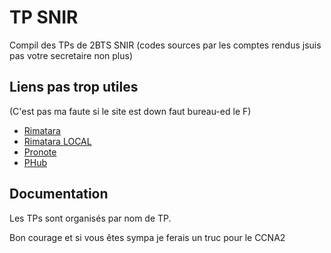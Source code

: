 
# TP SNIR

Compil des TPs de 2BTS SNIR 
(codes sources par les comptes rendus jsuis pas votre secretaire non plus)

## Liens pas trop utiles
(C'est pas ma faute si le site est down faut bureau-ed le F)
 - [Rimatara](https://rimatara.lyceelafayette.fr)
 - [Rimatara LOCAL](https://192.168.20.7:5000)
 - [Pronote](https://0770920g.index-education.net/pronote/eleve.html)
 - [PHub](https://www.youtube.com/watch?v=dQw4w9WgXcQ)


## Documentation

Les TPs sont organisés par nom de TP.

Bon courage et si vous êtes sympa je ferais un truc pour le CCNA2
